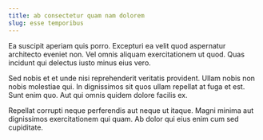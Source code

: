 ```yaml
---
title: ab consectetur quam nam dolorem
slug: esse temporibus
---
```


Ea suscipit aperiam quis porro. Excepturi ea velit quod aspernatur architecto eveniet non. Vel omnis aliquam exercitationem ut quod. Quas incidunt qui delectus iusto minus eius vero.

Sed nobis et et unde nisi reprehenderit veritatis provident. Ullam nobis non nobis molestiae qui. In dignissimos sit quos ullam repellat at fuga et est. Sunt enim quo. Aut qui omnis quidem dolore facilis ex.

Repellat corrupti neque perferendis aut neque ut itaque. Magni minima aut dignissimos exercitationem qui quam. Ab dolor qui eius enim cum sed cupiditate.
